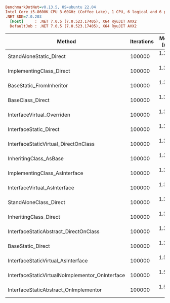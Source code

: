 ``` ini

BenchmarkDotNet=v0.13.5, OS=ubuntu 22.04
Intel Core i5-8600K CPU 3.60GHz (Coffee Lake), 1 CPU, 6 logical and 6 physical cores
.NET SDK=7.0.203
  [Host]     : .NET 7.0.5 (7.0.523.17405), X64 RyuJIT AVX2
  DefaultJob : .NET 7.0.5 (7.0.523.17405), X64 RyuJIT AVX2


```
|                                          Method | Iterations | Mean [ms] | Error [ms] | StdDev [ms] | Ratio | RatioSD |     Gen0 | Allocated [B] | Alloc Ratio |
|------------------------------------------------ |----------- |----------:|-----------:|------------:|------:|--------:|---------:|--------------:|------------:|
|                         StandAloneStatic_Direct |     100000 |  1.335 ms |  0.0070 ms |   0.0065 ms |  0.99 |    0.01 | 679.6875 |     3199682 B |        1.00 |
|                        ImplementingClass_Direct |     100000 |  1.337 ms |  0.0094 ms |   0.0088 ms |  0.99 |    0.02 | 679.6875 |     3199682 B |        1.00 |
|                        BaseStatic_FromInheritor |     100000 |  1.337 ms |  0.0037 ms |   0.0033 ms |  0.99 |    0.01 | 679.6875 |     3199682 B |        1.00 |
|                                BaseClass_Direct |     100000 |  1.338 ms |  0.0049 ms |   0.0046 ms |  0.99 |    0.01 | 679.6875 |     3199682 B |        1.00 |
|                      InterfaceVirtual_Overriden |     100000 |  1.339 ms |  0.0080 ms |   0.0071 ms |  0.99 |    0.01 | 679.6875 |     3199682 B |        1.00 |
|                          InterfaceStatic_Direct |     100000 |  1.340 ms |  0.0101 ms |   0.0094 ms |  0.99 |    0.02 | 679.6875 |     3199682 B |        1.00 |
|            InterfaceStaticVirtual_DirectOnClass |     100000 |  1.344 ms |  0.0076 ms |   0.0068 ms |  0.99 |    0.02 | 679.6875 |     3199682 B |        1.00 |
|                          InheritingClass_AsBase |     100000 |  1.344 ms |  0.0064 ms |   0.0060 ms |  1.00 |    0.01 | 679.6875 |     3199682 B |        1.00 |
|                   ImplementingClass_AsInterface |     100000 |  1.344 ms |  0.0074 ms |   0.0065 ms |  0.99 |    0.02 | 679.6875 |     3199682 B |        1.00 |
|                    InterfaceVirtual_AsInterface |     100000 |  1.348 ms |  0.0079 ms |   0.0074 ms |  1.00 |    0.01 | 679.6875 |     3199682 B |        1.00 |
|                          StandAloneClass_Direct |     100000 |  1.351 ms |  0.0182 ms |   0.0170 ms |  1.00 |    0.00 | 679.6875 |     3199682 B |        1.00 |
|                          InheritingClass_Direct |     100000 |  1.352 ms |  0.0102 ms |   0.0091 ms |  1.00 |    0.01 | 679.6875 |     3199682 B |        1.00 |
|           InterfaceStaticAbstract_DirectOnClass |     100000 |  1.360 ms |  0.0114 ms |   0.0107 ms |  1.01 |    0.01 | 679.6875 |     3199682 B |        1.00 |
|                               BaseStatic_Direct |     100000 |  1.385 ms |  0.0276 ms |   0.0307 ms |  1.03 |    0.02 | 679.6875 |     3199682 B |        1.00 |
|              InterfaceStaticVirtual_AsInterface |     100000 |  1.551 ms |  0.0071 ms |   0.0067 ms |  1.15 |    0.01 | 679.6875 |     3199682 B |        1.00 |
| InterfaceStaticVirtualNoImplementor_OnInterface |     100000 |  1.566 ms |  0.0065 ms |   0.0057 ms |  1.16 |    0.02 | 679.6875 |     3199682 B |        1.00 |
|           InterfaceStaticAbstract_OnImplementor |     100000 |  1.573 ms |  0.0075 ms |   0.0070 ms |  1.16 |    0.02 | 679.6875 |     3199682 B |        1.00 |
